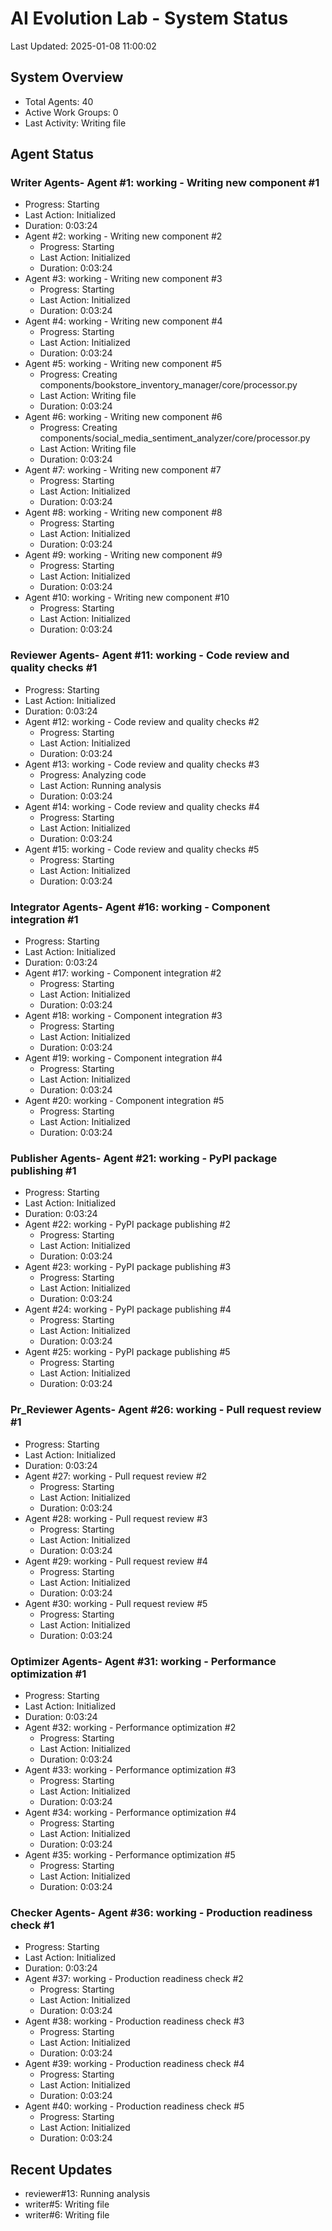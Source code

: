 # AI Evolution Lab - System Status
Last Updated: 2025-01-08 11:00:02

## System Overview
- Total Agents: 40
- Active Work Groups: 0
- Last Activity: Writing file

## Agent Status

### Writer Agents- Agent #1: working - Writing new component #1
  - Progress: Starting
  - Last Action: Initialized
  - Duration: 0:03:24
- Agent #2: working - Writing new component #2
  - Progress: Starting
  - Last Action: Initialized
  - Duration: 0:03:24
- Agent #3: working - Writing new component #3
  - Progress: Starting
  - Last Action: Initialized
  - Duration: 0:03:24
- Agent #4: working - Writing new component #4
  - Progress: Starting
  - Last Action: Initialized
  - Duration: 0:03:24
- Agent #5: working - Writing new component #5
  - Progress: Creating components/bookstore_inventory_manager/core/processor.py
  - Last Action: Writing file
  - Duration: 0:03:24
- Agent #6: working - Writing new component #6
  - Progress: Creating components/social_media_sentiment_analyzer/core/processor.py
  - Last Action: Writing file
  - Duration: 0:03:24
- Agent #7: working - Writing new component #7
  - Progress: Starting
  - Last Action: Initialized
  - Duration: 0:03:24
- Agent #8: working - Writing new component #8
  - Progress: Starting
  - Last Action: Initialized
  - Duration: 0:03:24
- Agent #9: working - Writing new component #9
  - Progress: Starting
  - Last Action: Initialized
  - Duration: 0:03:24
- Agent #10: working - Writing new component #10
  - Progress: Starting
  - Last Action: Initialized
  - Duration: 0:03:24

### Reviewer Agents- Agent #11: working - Code review and quality checks #1
  - Progress: Starting
  - Last Action: Initialized
  - Duration: 0:03:24
- Agent #12: working - Code review and quality checks #2
  - Progress: Starting
  - Last Action: Initialized
  - Duration: 0:03:24
- Agent #13: working - Code review and quality checks #3
  - Progress: Analyzing code
  - Last Action: Running analysis
  - Duration: 0:03:24
- Agent #14: working - Code review and quality checks #4
  - Progress: Starting
  - Last Action: Initialized
  - Duration: 0:03:24
- Agent #15: working - Code review and quality checks #5
  - Progress: Starting
  - Last Action: Initialized
  - Duration: 0:03:24

### Integrator Agents- Agent #16: working - Component integration #1
  - Progress: Starting
  - Last Action: Initialized
  - Duration: 0:03:24
- Agent #17: working - Component integration #2
  - Progress: Starting
  - Last Action: Initialized
  - Duration: 0:03:24
- Agent #18: working - Component integration #3
  - Progress: Starting
  - Last Action: Initialized
  - Duration: 0:03:24
- Agent #19: working - Component integration #4
  - Progress: Starting
  - Last Action: Initialized
  - Duration: 0:03:24
- Agent #20: working - Component integration #5
  - Progress: Starting
  - Last Action: Initialized
  - Duration: 0:03:24

### Publisher Agents- Agent #21: working - PyPI package publishing #1
  - Progress: Starting
  - Last Action: Initialized
  - Duration: 0:03:24
- Agent #22: working - PyPI package publishing #2
  - Progress: Starting
  - Last Action: Initialized
  - Duration: 0:03:24
- Agent #23: working - PyPI package publishing #3
  - Progress: Starting
  - Last Action: Initialized
  - Duration: 0:03:24
- Agent #24: working - PyPI package publishing #4
  - Progress: Starting
  - Last Action: Initialized
  - Duration: 0:03:24
- Agent #25: working - PyPI package publishing #5
  - Progress: Starting
  - Last Action: Initialized
  - Duration: 0:03:24

### Pr_Reviewer Agents- Agent #26: working - Pull request review #1
  - Progress: Starting
  - Last Action: Initialized
  - Duration: 0:03:24
- Agent #27: working - Pull request review #2
  - Progress: Starting
  - Last Action: Initialized
  - Duration: 0:03:24
- Agent #28: working - Pull request review #3
  - Progress: Starting
  - Last Action: Initialized
  - Duration: 0:03:24
- Agent #29: working - Pull request review #4
  - Progress: Starting
  - Last Action: Initialized
  - Duration: 0:03:24
- Agent #30: working - Pull request review #5
  - Progress: Starting
  - Last Action: Initialized
  - Duration: 0:03:24

### Optimizer Agents- Agent #31: working - Performance optimization #1
  - Progress: Starting
  - Last Action: Initialized
  - Duration: 0:03:24
- Agent #32: working - Performance optimization #2
  - Progress: Starting
  - Last Action: Initialized
  - Duration: 0:03:24
- Agent #33: working - Performance optimization #3
  - Progress: Starting
  - Last Action: Initialized
  - Duration: 0:03:24
- Agent #34: working - Performance optimization #4
  - Progress: Starting
  - Last Action: Initialized
  - Duration: 0:03:24
- Agent #35: working - Performance optimization #5
  - Progress: Starting
  - Last Action: Initialized
  - Duration: 0:03:24

### Checker Agents- Agent #36: working - Production readiness check #1
  - Progress: Starting
  - Last Action: Initialized
  - Duration: 0:03:24
- Agent #37: working - Production readiness check #2
  - Progress: Starting
  - Last Action: Initialized
  - Duration: 0:03:24
- Agent #38: working - Production readiness check #3
  - Progress: Starting
  - Last Action: Initialized
  - Duration: 0:03:24
- Agent #39: working - Production readiness check #4
  - Progress: Starting
  - Last Action: Initialized
  - Duration: 0:03:24
- Agent #40: working - Production readiness check #5
  - Progress: Starting
  - Last Action: Initialized
  - Duration: 0:03:24


## Recent Updates
- reviewer#13: Running analysis
- writer#5: Writing file
- writer#6: Writing file
